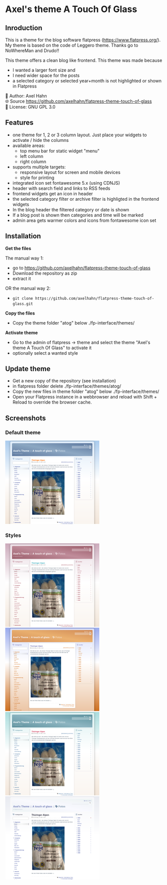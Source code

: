 # Axel's theme A Touch Of Glass

## Inroduction

This is a theme for the blog software flatpress (<https://www.flatpress.org/>). 
My theme is based on the code of Leggero theme. Thanks go to NoWhereMan and Drudo!!

This theme offers a clean blog like frontend. This theme was made because
- I wanted a larger font size and 
- I need wider space for the posts
- a selected category or selected year+month is not highlighted or shown in Flatpress

👤 Author: Axel Hahn \
🌐 Source <https://github.com/axelhahn/flatpress-theme-touch-of-glass> \
📜 License: GNU GPL 3.0

## Features

- one theme for 1, 2 or 3 column layout. Just place your widgets to activate / hide the columns
- available areas: 
  - top menu bar for static widget "menu"
  - left column
  - right column
- supports multiple targets: 
  - responsive layout for screen and mobile devices
  - style for printing
- integrated icon set fontawesome 5.x (using CDNJS)
- header with search field and links to RSS feeds
- frontend widgets get an icon in header
- the selected category filter or archive filter is highligted in the frontend widgets
- In the blog header the filtered category or date is shown
- If a blog post is shown then categories and time will be marked
- admin area gets warmer colors and icons from fontawesome icon set

## Installation

**Get the files**

The manual way 1:

- go to <https://github.com/axelhahn/flatpress-theme-touch-of-glass>
- Download the repository as zip 
- extract it

OR the manual way 2:

- `git clone https://github.com/axelhahn/flatpress-theme-touch-of-glass.git`

**Copy the files**

- Copy the theme folder "atog" below ./fp-interface/themes/

**Activate theme**

- Go to the admin of flatpress -> theme and select the theme "Axel's theme A Touch Of Glass" to activate it
- optionally select a wanted style

## Update theme

- Get a new copy of the repository (see installation)
- in flatpress folder delete ./fp-interface/themes/atog/
- Copy the new files in theme folder "atog" below ./fp-interface/themes/
- Open your Flatpress instance in a webbrowser and reload with Shift + Reload to override the browser cache.

## Screenshots

### Default theme

![Client](atog/blue/preview.png "Blue (default skin)")

### Styles

![Client](atog/red/preview.png "Red") ![Client](atog/sunny/preview.png "Sunny") ![Client](atog/teal/preview.png "Teal") ![Client](atog/white/preview.png "White")
